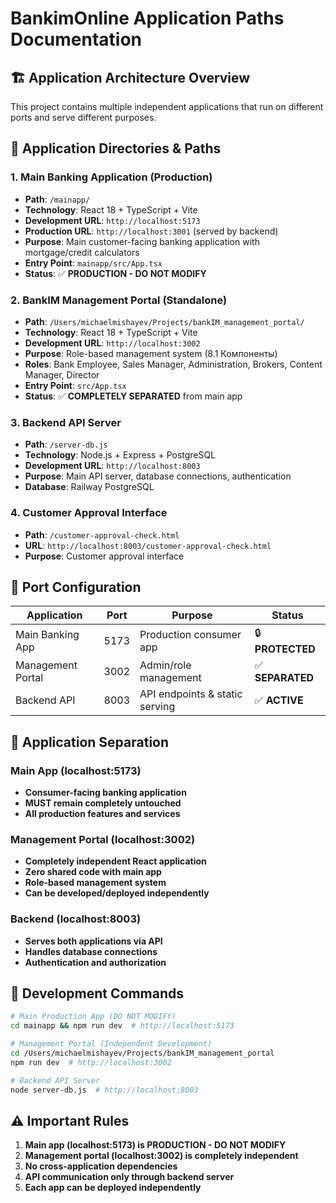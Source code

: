 # BankimOnline Application Paths Documentation

## 🏗️ Application Architecture Overview

This project contains multiple independent applications that run on different ports and serve different purposes.

## 📂 Application Directories & Paths

### 1. Main Banking Application (Production)
- **Path**: `/mainapp/`
- **Technology**: React 18 + TypeScript + Vite
- **Development URL**: `http://localhost:5173`
- **Production URL**: `http://localhost:3001` (served by backend)
- **Purpose**: Main customer-facing banking application with mortgage/credit calculators
- **Entry Point**: `mainapp/src/App.tsx`
- **Status**: ✅ **PRODUCTION - DO NOT MODIFY**

### 2. BankIM Management Portal (Standalone)
- **Path**: `/Users/michaelmishayev/Projects/bankIM_management_portal/`
- **Technology**: React 18 + TypeScript + Vite
- **Development URL**: `http://localhost:3002`
- **Purpose**: Role-based management system (8.1 Компоненты)
- **Roles**: Bank Employee, Sales Manager, Administration, Brokers, Content Manager, Director
- **Entry Point**: `src/App.tsx`
- **Status**: ✅ **COMPLETELY SEPARATED** from main app

### 3. Backend API Server
- **Path**: `/server-db.js`
- **Technology**: Node.js + Express + PostgreSQL
- **Development URL**: `http://localhost:8003`
- **Purpose**: Main API server, database connections, authentication
- **Database**: Railway PostgreSQL

### 4. Customer Approval Interface
- **Path**: `/customer-approval-check.html`
- **URL**: `http://localhost:8003/customer-approval-check.html`
- **Purpose**: Customer approval interface

## 🚪 Port Configuration

| Application | Port | Purpose | Status |
|-------------|------|---------|--------|
| Main Banking App | 5173 | Production consumer app | 🔒 **PROTECTED** |
| Management Portal | 3002 | Admin/role management | ✅ **SEPARATED** |
| Backend API | 8003 | API endpoints & static serving | ✅ **ACTIVE** |

## 🔄 Application Separation

### Main App (localhost:5173)
- **Consumer-facing banking application**
- **MUST remain completely untouched**
- **All production features and services**

### Management Portal (localhost:3002) 
- **Completely independent React application**
- **Zero shared code with main app**
- **Role-based management system**
- **Can be developed/deployed independently**

### Backend (localhost:8003)
- **Serves both applications via API**
- **Handles database connections**
- **Authentication and authorization**

## 🔧 Development Commands

```bash
# Main Production App (DO NOT MODIFY)
cd mainapp && npm run dev  # http://localhost:5173

# Management Portal (Independent Development)
cd /Users/michaelmishayev/Projects/bankIM_management_portal
npm run dev  # http://localhost:3002

# Backend API Server
node server-db.js  # http://localhost:8003
```

## ⚠️ Important Rules

1. **Main app (localhost:5173) is PRODUCTION - DO NOT MODIFY**
2. **Management portal (localhost:3002) is completely independent** 
3. **No cross-application dependencies**
4. **API communication only through backend server**
5. **Each app can be deployed independently** 